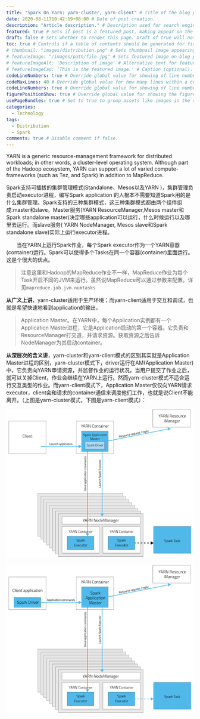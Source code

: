 ```yaml
---
title: "Spark On Yarn: yarn-cluster, yarn-client" # Title of the blog post.
date: 2020-08-11T10:42:19+08:00 # Date of post creation.
description: "Article description." # Description used for search engine.
featured: true # Sets if post is a featured post, making appear on the home page side bar.
draft: false # Sets whether to render this page. Draft of true will not be rendered.
toc: true # Controls if a table of contents should be generated for first-level links automatically.
# thumbnail: "images/distribution.png" # Sets thumbnail image appearing inside card on homepage.
# featureImage: "/images/path/file.jpg" # Sets featured image on blog post.
# featureImageAlt: 'Description of image' # Alternative text for featured image.
# featureImageCap: 'This is the featured image.' # Caption (optional).
codeLineNumbers: true # Override global value for showing of line numbers within code block.
codeMaxLines: 40 # Override global value for how many lines within a code block before auto-collapsing.
codeLineNumbers: true # Override global value for showing of line numbers within code block.
figurePositionShow: true # Override global value for showing the figure label.
usePageBundles: true # Set to true to group assets like images in the same folder as this post.
categories:
  - Technology
tags:
  - Distribution
  - Spark
comments: true # Disable comment if false.
---
```


YARN is a generic resource-management framework for distributed workloads; in other words, a cluster-level operating system. Although part of the Hadoop ecosystem, YARN can support a lot of varied compute-frameworks (such as Tez, and Spark) in addition to MapReduce.

<!--more-->

Spark支持可插拔的集群管理模式(Standalone、Mesos以及YARN )，集群管理负责启动executor进程，编写Spark application 的人根本不需要知道Spark用的是什么集群管理。Spark支持的三种集群模式，这三种集群模式都由两个组件组成:master和slave。Master服务(YARN ResourceManager,Mesos master和Spark standalone master)决定哪些application可以运行，什么时候运行以及哪里去运行。而slave服务( YARN NodeManager, Mesos slave和Spark standalone slave)实际上运行executor进程。

　　当在YARN上运行Spark作业，每个Spark executor作为一个YARN容器(container)运行。Spark可以使得多个Tasks在同一个容器(container)里面运行。这是个很大的优点。

> 注意这里和Hadoop的MapReduce作业不一样，MapReduce作业为每个Task开启不同的JVM来运行。虽然说MapReduce可以通过参数来配置。详见`mapreduce.job.jvm.numtasks`

**从广义上讲**，yarn-cluster适用于生产环境；而yarn-client适用于交互和调试，也就是希望快速地看到application的输出。

> Application Master。在YARN中，每个Application实例都有一个Application Master进程，它是Application启动的第一个容器。它负责和ResourceManager打交道，并请求资源。获取资源之后告诉NodeManager为其启动container。

**从深层次的含义讲**，yarn-cluster和yarn-client模式的区别其实就是Application Master进程的区别，yarn-cluster模式下，driver运行在AM(Application Master)中，它负责向YARN申请资源，并监督作业的运行状况。当用户提交了作业之后，就可以关掉Client，作业会继续在YARN上运行。然而yarn-cluster模式不适合运行交互类型的作业。而yarn-client模式下，Application Master仅仅向YARN请求executor，client会和请求的container通信来调度他们工作，也就是说Client不能离开。（上图是yarn-cluster模式，下图是yarn-client模式）：

![spark-yarn-f31](spark-yarn-f31.png "spark-yarn-f31")

![spark-yarn-f22](spark-yarn-f22.png "spark-yarn-f22")
